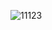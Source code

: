 ![11123](https://github.com/lexa56720/TMClient/assets/84237338/014a9c9b-f338-4aba-a98d-b42353201f0c)
